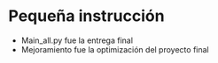 # Pequeña instrucción

* Main_all.py fue la entrega final
* Mejoramiento fue la optimización del proyecto final 